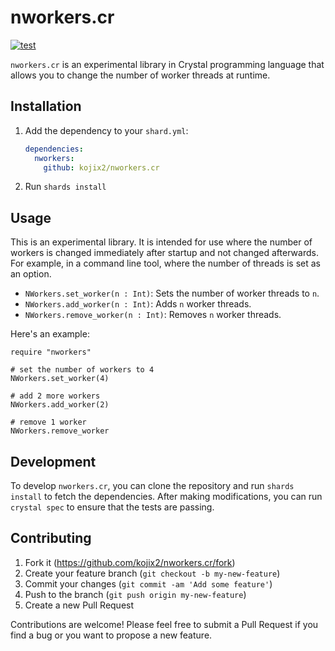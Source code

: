 # nworkers.cr

[![test](https://github.com/kojix2/nworkers.cr/actions/workflows/ci.yml/badge.svg)](https://github.com/kojix2/nworkers.cr/actions/workflows/ci.yml)

`nworkers.cr` is an experimental library in Crystal programming language that allows you to change the number of worker threads at runtime.

## Installation

1. Add the dependency to your `shard.yml`:

   ```yaml
   dependencies:
     nworkers:
       github: kojix2/nworkers.cr
   ```

2. Run `shards install`

## Usage

This is an experimental library. It is intended for use where the number of workers is changed immediately after startup and not changed afterwards. For example, in a command line tool, where the number of threads is set as an option.

- `NWorkers.set_worker(n : Int)`: Sets the number of worker threads to `n`.
- `NWorkers.add_worker(n : Int)`: Adds `n` worker threads.
- `NWorkers.remove_worker(n : Int)`: Removes `n` worker threads.

Here's an example:

```cr
require "nworkers"

# set the number of workers to 4
NWorkers.set_worker(4)

# add 2 more workers
NWorkers.add_worker(2)

# remove 1 worker
NWorkers.remove_worker
```

## Development

To develop `nworkers.cr`, you can clone the repository and run `shards install` to fetch the dependencies. After making modifications, you can run `crystal spec` to ensure that the tests are passing.

## Contributing

1. Fork it (<https://github.com/kojix2/nworkers.cr/fork>)
2. Create your feature branch (`git checkout -b my-new-feature`)
3. Commit your changes (`git commit -am 'Add some feature'`)
4. Push to the branch (`git push origin my-new-feature`)
5. Create a new Pull Request

Contributions are welcome! Please feel free to submit a Pull Request if you find a bug or you want to propose a new feature.
